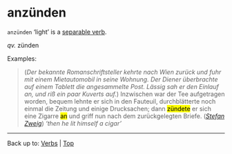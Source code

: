 # anzünden

`anzünden` ‘light’ is a [separable verb](../../separableVerbs.md).

*qv.* zünden

Examples:

> (*Der bekannte Romanschriftsteller kehrte nach Wien zurück und fuhr mit einem Mietautomobil in seine Wohnung. Der Diener überbrachte auf einem Tablett die angesammelte Post. Lässig sah er den Einlauf an, und riß ein paar Kuverts auf.*) Inzwischen war der Tee aufgetragen worden, bequem lehnte er sich in den Fauteuil, durchblätterte noch einmal die Zeitung und einige Drucksachen; dann <mark>zündete</mark> er sich eine Zigarre <mark>an</mark> und griff nun nach dem zurückgelegten Briefe. (*[Stefan Zweig](../../../texts/StefanZweig/BriefEinerUnbekannten.md)*) *‘then he lit himself a cigar’*

----

Back up to: [Verbs](../../index.md) | [Top](../../../index.md)
